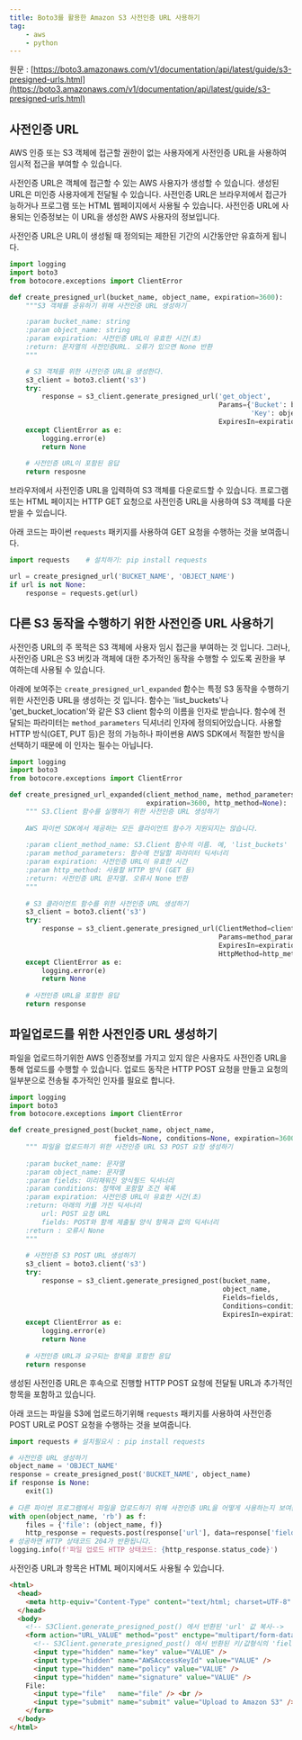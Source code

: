 ```yaml
---
title: Boto3를 활용한 Amazon S3 사전인증 URL 사용하기
tag:
    - aws
    - python
---
```


원문 : [https://boto3.amazonaws.com/v1/documentation/api/latest/guide/s3-presigned-urls.html](https://boto3.amazonaws.com/v1/documentation/api/latest/guide/s3-presigned-urls.html)

## 사전인증 URL

AWS 인증 또는 S3 객체에 접근할 권한이 없는 사용자에게 사전인증 URL을 사용하여 임시적 접근을 부여할 수 있습니다.

사전인증 URL은 객체에 접근할 수 있는 AWS 사용자가 생성할 수 있습니다.
생성된 URL은 미인증 사용자에게 전달될 수 있습니다.
사전인증 URL은 브라우저에서 접근가능하거나 프로그램 또는 HTML 웹페이지에서 사용될 수 있습니다.
사전인증 URL에 사용되는 인증정보는 이 URL을 생성한 AWS 사용자의 정보입니다.

사전인증 URL은 URL이 생성될 때 정의되는 제한된 기간의 시간동안만 유효하게 됩니다.

```python
import logging
import boto3
from botocore.exceptions import ClientError

def create_presigned_url(bucket_name, object_name, expiration=3600):
    """S3 객체를 공유하기 위해 사전인증 URL 생성하기

    :param bucket_name: string
    :param object_name: string
    :param expiration: 사전인증 URL이 유효한 시간(초)
    :return: 문자열의 사전인증URL. 오류가 있으면 None 반환
    """

    # S3 객체를 위한 사전인증 URL을 생성한다.
    s3_client = boto3.client('s3')
    try:
        response = s3_client.generate_presigned_url('get_object',
                                                    Params={'Bucket': bucket_name,
                                                            'Key': object_name},
                                                    ExpiresIn=expiration)
    except ClientError as e:
        logging.error(e)
        return None
    
    # 사전인증 URL이 포함된 응답
    return resposne
```

브라우저에서 사전인증 URL을 입력하여 S3 객체를 다운로드할 수 있습니다.
프로그램 또는 HTML 페이지는 HTTP GET 요청으로 사전인증 URL을 사용하여 S3 객체를 다운받을 수 있습니다.

아래 코드는 파이썬 `requests` 패키지를 사용하여 GET 요청을 수행하는 것을 보여줍니다.

```python
import requests    # 설치하기: pip install requests

url = create_presigned_url('BUCKET_NAME', 'OBJECT_NAME')
if url is not None:
    response = requests.get(url)
```

## 다른 S3 동작을 수행하기 위한 사전인증 URL 사용하기

사전인증 URL의 주 목적은 S3 객체에 사용자 임시 접근을 부여하는 것 입니다.
그러나, 사전인증 URL은 S3 버킷과 객체에 대한 추가적인 동작을 수행할 수 있도록 권한을 부여하는데 사용될 수 있습니다.

아래에 보여주는 `create_presigned_url_expanded` 함수는 특정 S3 동작을 수행하기 위한 사전인증 URL을 생성하는 것 입니다.
함수는 'list\_buckets'나 'get\_bucket\_location'와 같은 S3 client 함수의 이름을 인자로 받습니다.
함수에 전달되는 파라미터는 `method_parameters` 딕셔너리 인자에 정의되어있습니다.
사용할 HTTP 방식(GET, PUT 등)은 정의 가능하나 파이썬용 AWS SDK에서 적절한 방식을 선택하기 때문에 이 인자는 필수는 아닙니다.

```python
import logging
import boto3
from botocore.exceptions import ClientError

def create_presigned_url_expanded(client_method_name, method_parameters=None,
                                  expiration=3600, http_method=None):
    """ S3.Client 함수를 실행하기 위한 사전인증 URL 생성하기
    
    AWS 파이썬 SDK에서 제공하는 모든 클라이언트 함수가 지원되지는 않습니다.
    
    :param client_method_name: S3.Client 함수의 이름. 예, 'list_buckets'
    :param method_parameters: 함수에 전달할 파라미터 딕셔너리
    :param expiration: 사전인증 URL이 유효한 시간
    :param http_method: 사용할 HTTP 방식 (GET 등)
    :return: 사전인증 URL 문자열. 오류시 None 반환
    """
    
    # S3 클라이언트 함수를 위한 사전인증 URL 생성하기
    s3_client = boto3.client('s3')
    try:
        response = s3_client.generate_presigned_url(ClientMethod=client_method_name,
                                                    Params=method_parameters,
                                                    ExpiresIn=expiration,
                                                    HttpMethod=http_method)
    except ClientError as e:
        logging.error(e)
        return None
    
    # 사전인증 URL을 포함한 응답
    return response
```

## 파일업로드를 위한 사전인증 URL 생성하기

파일을 업로드하기위한 AWS 인증정보를 가지고 있지 않은 사용자도 사전인증 URL을 통해 업로드를 수행할 수 있습니다.
업로드 동작은 HTTP POST 요청을 만들고 요청의 일부분으로 전송될 추가적인 인자를 필요로 합니다.

```python
import logging
import boto3
from botocore.exceptions import ClientError

def create_presigned_post(bucket_name, object_name,
                          fields=None, conditions=None, expiration=3600):
    """ 파일을 업로드하기 위한 사전인증 URL S3 POST 요청 생성하기
    
    :param bucket_name: 문자열
    :param object_name: 문자열
    :param fields: 미리채워진 양식필드 딕셔너리
    :param conditions: 정책에 포함할 조건 목록
    :param expiration: 사전인증 URL이 유효한 시간(초)
    :return: 아래의 키를 가진 딕셔너리
        url: POST 요청 URL
        fields: POST와 함께 제출될 양식 항목과 값의 딕셔너리
    :return : 오류시 None
    """
    
    # 사전인증 S3 POST URL 생성하기
    s3_client = boto3.client('s3')
    try:
        response = s3_client.generate_presigned_post(bucket_name,
                                                     object_name,
                                                     Fields=fields,
                                                     Conditions=conditions,
                                                     ExpiresIn=expiration)
    except ClientError as e:
        logging.error(e)
        return None
        
    # 사전인증 URL과 요구되는 항목을 포함한 응답
    return response
```

생성된 사전인증 URL은 후속으로 진행할 HTTP POST 요청에 전달될 URL과 추가적인 항목을 포함하고 있습니다.

아래 코드는 파일을 S3에 업로드하기위해 `requests` 패키지를 사용하여 사전인증 POST URL로  POST 요청을 수행하는 것을 보여줍니다.

```python
import requests # 설치필요시 : pip install requests

# 사전인증 URL 생성하기
object_name = 'OBJECT_NAME'
response = create_presigned_post('BUCKET_NAME', object_name)
if response is None:
    exit(1)
    
# 다른 파이썬 프로그램에서 파일을 업로드하기 위해 사전인증 URL을 어떻게 사용하는지 보여줍니다.
with open(object_name, 'rb') as f:
    files = {'file': (object_name, f)}
    http_response = requests.post(response['url'], data=response['fields'], files=files)
# 성공하면 HTTP 상태코드 204가 반환됩니다.
logging.info(f'파일 업로드 HTTP 상태코드: {http_response.status_code}')
```

사전인증 URL과 항목은 HTML 페이지에서도 사용될 수 있습니다.

```html
<html>
  <head>
    <meta http-equiv="Content-Type" content="text/html; charset=UTF-8" />
  </head>
  <body>
    <!-- S3Client.generate_presigned_post() 에서 반환된 'url' 값 복사-->
    <form action="URL_VALUE" method="post" enctype="multipart/form-data">
      <!-- S3Client.generate_presigned_post() 에서 반환된 키/값형식의 'fields' 복-->
      <input type="hidden" name="key" value="VALUE" />
      <input type="hidden" name="AWSAccessKeyId" value="VALUE" />
      <input type="hidden" name="policy" value="VALUE" />
      <input type="hidden" name="signature" value="VALUE" />
    File:
      <input type="file"   name="file" /> <br />
      <input type="submit" name="submit" value="Upload to Amazon S3" />
    </form>
  </body>
</html>
```